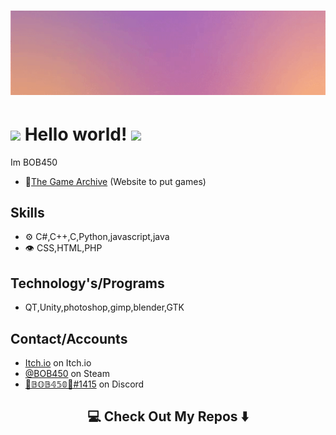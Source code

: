 <h1 align="center">
  <img src="/ezgif-2-55bfe4cca5b0.gif" alt="BOB450" />
</h1>

# <img src="https://github.com/TheDudeThatCode/TheDudeThatCode/blob/master/Assets/Hi.gif" width="29px"> Hello world!&nbsp;<img src="https://github.com/TheDudeThatCode/TheDudeThatCode/blob/master/Assets/Earth.gif" width="24px">

Im BOB450

- 🧭[The Game Archive](https://thegamearchive.net/) (Website to put games)

## Skills
- ⚙️ C#,C++,C,Python,javascript,java
- 👁️ CSS,HTML,PHP

## Technology's/Programs
-   QT,Unity,photoshop,gimp,blender,GTK

## Contact/Accounts
- [Itch.io](https://bob4500.itch.io/) on Itch.io
- [@BOB450](https://steamcommunity.com/id/BOB450/) on Steam
- [🐲𝔹𝕆𝔹𝟜𝟝𝟘🐲#1415](https://discordapp.com/users/277920295833305088) on Discord


<h2  align="center">💻 Check Out My Repos ⬇️ </h2>
